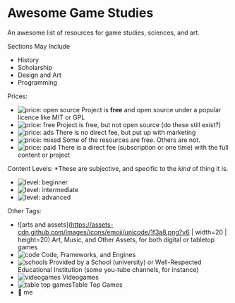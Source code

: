 # Awesome Game Studies
An awesome list of resources for game studies, sciences, and art.

Sections May Include
- History
- Scholarship
- Design and Art
- Programming

Prices:
- ![price: open source](https://img.shields.io/badge/price-open%20source-brightgreen.svg) Project is **free** and open source under a popular licence like MIT or GPL
- ![price: free](https://img.shields.io/badge/price-free-green.svg) Project is free, but not open source (do these still exist?)
- ![price: ads](https://img.shields.io/badge/price-ads-yellowgreen.svg) There is no direct fee, but put up with marketing
- ![price: mixed](https://img.shields.io/badge/price-mixed-yellow.svg) Some of the resources are free. Others are not.
- ![price: paid](https://img.shields.io/badge/price-paid-orange.svg) There is a direct fee (subscription or one time) with the full content or project

Content Levels:
*These are subjective, and specific to the *kind* of thing it is.
- ![level: beginner](https://img.shields.io/badge/level-beginner-blue.svg)
- ![level: intermediate](https://img.shields.io/badge/level-intermediate-ff69b4.svg)
- ![level: advanced](https://img.shields.io/badge/level-advanced-lightgrey.svg)

Other Tags:
- ![arts and assets](https://assets-cdn.github.com/images/icons/emoji/unicode/1f3a8.png?v6 | width=20 | height=20) Art, Music, and Other Assets, for both digital or tabletop games
- ![code](https://assets-cdn.github.com/images/icons/emoji/unicode/1f4be.png?v6) Code, Frameworks, and Engines
- ![schools](https://assets-cdn.github.com/images/icons/emoji/unicode/1f34e.png?v6) Provided by a School (university) or Well-Respected Educational Institution (some you-tube channels, for instance)
- ![videogames](https://assets-cdn.github.com/images/icons/emoji/unicode/1f3ae.png?v6) Videogames
- ![table top games](https://assets-cdn.github.com/images/icons/emoji/unicode/1f3b2.png?v6)Table Top Games
-  :triangular_ruler: me
